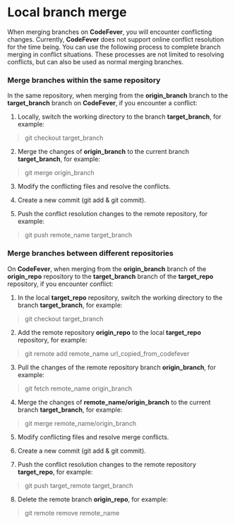 # Local branch merge

When merging branches on **CodeFever**, you will encounter conflicting changes. Currently, **CodeFever** does not support online conflict resolution for the time being. You can use the following process to complete branch merging in conflict situations. These processes are not limited to resolving conflicts, but can also be used as normal merging branches.

### Merge branches within the same repository

In the same repository, when merging from the **origin_branch** branch to the **target_branch** branch on **CodeFever**, if you encounter a conflict:

1. Locally, switch the working directory to the branch **target_branch**, for example:

> git checkout target_branch

2. Merge the changes of **origin_branch** to the current branch **target_branch**, for example:

> git merge origin_branch

3. Modify the conflicting files and resolve the conflicts.

4. Create a new commit (git add & git commit).

5. Push the conflict resolution changes to the remote repository, for example:

> git push remote_name target_branch

### Merge branches between different repositories

On **CodeFever**, when merging from the **origin_branch** branch of the **origin_repo** repository to the **target_branch** branch of the **target_repo** repository, if you encounter conflict:

1. In the local **target_repo** repository, switch the working directory to the branch **target_branch**, for example:

> git checkout target_branch

2. Add the remote repository **origin_repo** to the local **target_repo** repository, for example:

> git remote add remote_name url_copied_from_codefever

3. Pull the changes of the remote repository branch **origin_branch**, for example:

> git fetch remote_name origin_branch

4. Merge the changes of **remote_name/origin_branch** to the current branch **target_branch**, for example:

> git merge remote_name/origin_branch

5. Modify conflicting files and resolve merge conflicts.

6. Create a new commit (git add & git commit).

7. Push the conflict resolution changes to the remote repository **target_repo**, for example:

> git push target_remote target_branch

8. Delete the remote branch **origin_repo**, for example:

> git remote remove remote_name
